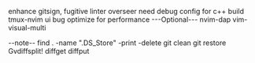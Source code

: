 enhance gitsign, fugitive
linter
overseer need debug config for c++ build
tmux-nvim ui bug
optimize for performance 
---Optional---
nvim-dap
vim-visual-multi


--note--
find . -name ".DS_Store" -print -delete
git clean
git restore
Gvdiffsplit!
diffget
diffput
